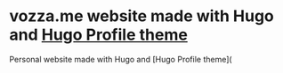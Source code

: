 # vozza.me website made with Hugo and [Hugo Profile theme]([url](https://github.com/gurusabarish/hugo-profile)https://github.com/gurusabarish/hugo-profile)

Personal website made with Hugo and [Hugo Profile theme](
